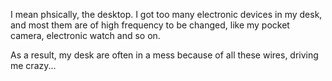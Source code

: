 I mean phsically, the desktop. I got too many electronic devices in my desk, and most them are of high frequency to be changed, like my pocket camera, electronic watch and so on.

As a result, my desk are often in a mess because of all these wires, driving me crazy...